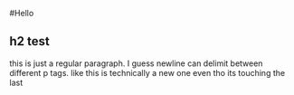 #Hello

## h2 test


this is just a regular paragraph. I guess newline can delimit between different p tags.
like this is technically a new one even tho its touching the last
